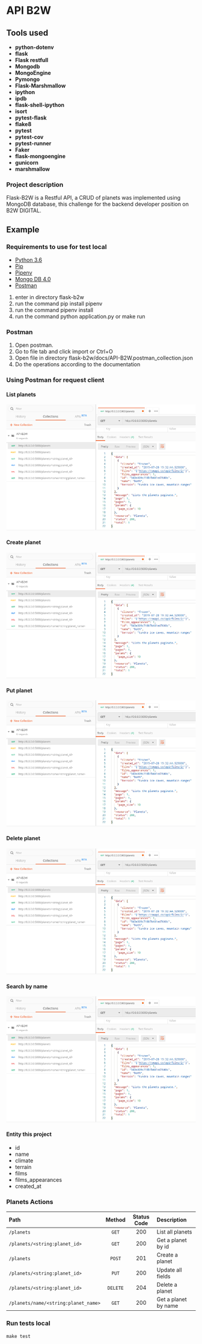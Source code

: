 # API B2W 
###
## Tools used
* __python-dotenv__
* __flask__
* __Flask restfull__
* __Mongodb__
* __MongoEngine__ 
*  __Pymongo__
* __Flask-Marshmallow__
* __ipython__ 
* __ipdb__ 
* __flask-shell-ipython__ 
* __isort__ 
* __pytest-flask__ 
* __flake8__ 
* __pytest__ 
* __pytest-cov__ 
* __pytest-runner__ 
* __Faker__ 
* __flask-mongoengine__ 
* __gunicorn__ 
* __marshmallow__ 

### Project description

Flask-B2W is a Restful API, a CRUD of planets was implemented using MongoDB database, this challenge for the backend developer position on B2W DIGITAL.

## Example

### Requirements to use for test local

* [Python 3.6](https://www.python.org/)
* [Pip](https://pypi.org/project/pip/)
* [Pipenv](https://pipenv.readthedocs.io/en/latest/)
* [Mongo DB 4.0](https://www.mongodb.com/)
* [Postman](https://www.getpostman.com/)

1. enter in directory flask-b2w
2. run the command pip install pipenv
3. run the command pipenv install
4. run the command python application.py or make run

### Postman

1. Open postman.
2. Go to file tab and click import or Ctrl+O
3. Open file in directory flask-b2w/docs/API-B2W.postman_collection.json
4. Do the operations according to the documentation

### Using Postman for request client

#### List planets

![](https://github.com/viniciusnascimento95/flask-b2w/blob/master/docs/img/1_listplanet.png)

#### Create planet

![](https://github.com/viniciusnascimento95/flask-b2w/blob/master/docs/img/1_listplanet.png)

#### Put planet

![](https://github.com/viniciusnascimento95/flask-b2w/blob/master/docs/img/1_listplanet.png)

#### Delete planet

![](https://github.com/viniciusnascimento95/flask-b2w/blob/master/docs/img/1_listplanet.png)

#### Search by name

![](https://github.com/viniciusnascimento95/flask-b2w/blob/master/docs/img/1_listplanet.png) 

#### Entity this project

 - id
 - name 
 - climate
 - terrain
 - films
 - films_appearances
 - created_at

### Planets Actions

|Path|Method|Status Code|Description|
|:---|:----:|:---------:|:----------|
|`/planets`|`GET`|200|List all planets|
|`/planets/<string:planet_id>`|`GET`|200|Get a planet by id|
|`/planets`|`POST`|201|Create a planet|
|`/planets/<string:planet_id>`|`PUT`|200|Update all fields|
|`/planets/<string:planet_id>`|`DELETE`|204|Delete a planet|
|`/planets/name/<string:planet_name>`|`GET`|200|Get a planet by name|


### Run tests local

```shell
make test
```
